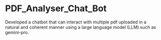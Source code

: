 # PDF_Analyser_Chat_Bot
Developed a chatbot that can interact with multiple pdf uploaded in a natural and coherent manner using a large language model (LLM) such as gemini-pro. 
